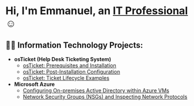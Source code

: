 

<h1>Hi, I'm Emmanuel, an <a href="https://linkedin.com/in/emmanuel-olele-203bb9203">IT Professional</a>☺</h1>

<h2>👨‍💻 Information Technology Projects:</h2>

- <b>osTicket (Help Desk Ticketing System)</b>
  - [osTicket: Prerequisites and Installation](https://github.com/oleleemma88/osticket-prereqs)
  - [osTicket: Post-Installation Configuration](https://github.com/oleleemma88/post-install-config)
  - [osTicket: Ticket Lifecycle Examples](https://github.com/oleleemma88/ticket-lifecycle)
- <b>Microsoft Azure</b>
  - [Configuring On-premises Active Directory within Azure VMs](https://github.com/oleleemma88/configure-ad)
  - [Network Security Groups (NSGs) and Inspecting Network Protocols](https://github.com/oleleemma88/azure-network-protocols)




